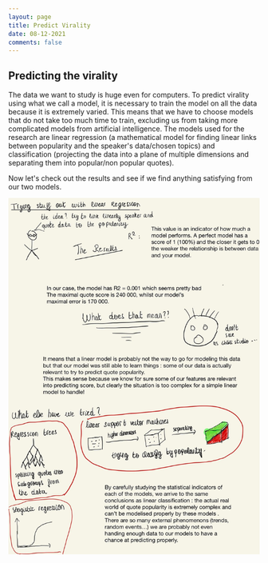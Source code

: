 ```yaml
---
layout: page
title: Predict Virality
date: 08-12-2021
comments: false
---
```

   
## Predicting the virality

The data we want to study is huge even for computers. To predict virality using what we call a model, it is necessary to train the model on all the data because it is extremely varied. This means that we have to choose models that do not take too much time to train, excluding us from taking more complicated models from artificial intelligence.
The models used for the research are linear regression (a mathematical model for finding linear links between popularity and the speaker's data/chosen topics) and classification (projecting the data into a plane of multiple dimensions and separating them into popular/non popular quotes).

Now let's check out the results and see if we find anything satisfying from our two models.

<img src="../assets/img/models.jpg">
